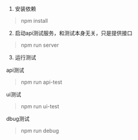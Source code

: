 1. 安装依赖
> npm install

2. 启动api测试服务，和测试本身无关，只是提供接口 
> npm run server

3. 运行测试

api测试
> npm run api-test

ui测试

> npm run ui-test

dbug测试

> npm run debug